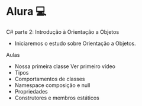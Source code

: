 # Alura 💻
C# parte 2: Introdução à Orientação a Objetos

- Iniciaremos o estudo sobre Orientação a Objetos.

Aulas

- Nossa primeira classe Ver primeiro vídeo
- Tipos
- Comportamentos de classes
- Namespace composição e null
- Propriedades
- Construtores e membros estáticos


